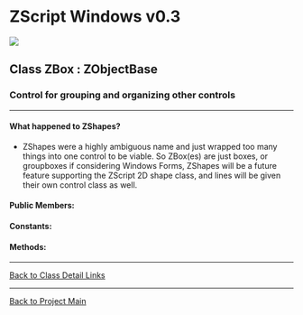 # ZScript Windows v0.3

![](https://github.com/Saican/ZSWin/blob/master/README/ZSWin_Logo.png)

## Class ZBox : ZObjectBase
### Control for grouping and organizing other controls

------------

#### What happened to ZShapes?
 - ZShapes were a highly ambiguous name and just wrapped too many things into one control to be viable.  So ZBox(es) are just boxes, or groupboxes if considering Windows Forms, ZShapes will be a future feature supporting the ZScript 2D shape class, and lines will be given their own control class as well.

#### Public Members:

#### Constants:

#### Methods:


------------


[Back to Class Detail Links](https://github.com/Saican/ZSWin/blob/master/README/03%20-%20Classes.md)

------------


[Back to Project Main](https://github.com/Saican/ZSWin "Back to Project Main")
